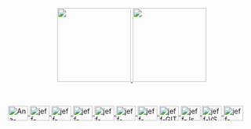 
	
<div align="center">
  <a href="https://github.com/mauropeixotodev">
  <img height="150em" src="https://github-readme-stats.vercel.app/api?username=mauropeixotodev&show_icons=true&theme=dark&include_all_commits=true&count_private=true"/>
  <img height="150em" src="https://github-readme-stats.vercel.app/api/top-langs/?username=mauropeixotodev&layout=compact&langs_count=7&theme=dark"/>
</div>
  
  
  ##
  
  <div style="display: inline_block"><br>
   <img align="center" alt="Ana-Java" height="30" width="40" src="https://cdn.jsdelivr.net/gh/devicons/devicon/icons/java/java-original.svg" />
      <img align="center" alt="jeff-Html5" height="30" width="40" src="https://cdn.jsdelivr.net/gh/devicons/devicon/icons/html5/html5-original.svg"  />
      <img align="center" alt="jeff-Css3" height="30" width="40" src="https://cdn.jsdelivr.net/gh/devicons/devicon/icons/css3/css3-original.svg" />
      <img align="center" alt="jeff-NodeJS" height="30" width="40" src="https://cdn.jsdelivr.net/gh/devicons/devicon/icons/nodejs/nodejs-original.svg" />
      <img align="center" alt="jeff-PostgresSQL" height="30" width="40" src="https://cdn.jsdelivr.net/gh/devicons/devicon/icons/postgresql/postgresql-original.svg" />
      <img align="center" alt="jeff-MySQL" height="30" width="40" src="https://cdn.jsdelivr.net/gh/devicons/devicon/icons/mysql/mysql-original.svg" />
      <img align="center" alt="jeff-Spring" height="30" width="40" src="https://cdn.jsdelivr.net/gh/devicons/devicon/icons/spring/spring-original.svg" />
      <img align="center" alt="jeff-GIT" height="30" width="40" src="https://cdn.jsdelivr.net/gh/devicons/devicon/icons/git/git-original.svg" />
      <img align="center" alt="jeff-Js" height="30" width="40" src="https://cdn.jsdelivr.net/gh/devicons/devicon/icons/javascript/javascript-original.svg"  />
      <img align="center" alt="jeff-VS" height="30" width="40" src="https://cdn.jsdelivr.net/gh/devicons/devicon/icons/vscode/vscode-original.svg" />
	      <img align="center" alt="jeff-Linux" height="30" width="40" src="https://cdn.jsdelivr.net/gh/devicons/devicon/icons/linux/linux-original.svg" />

</div>
  
  
  
  
  
  
